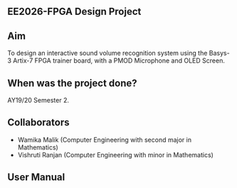 ## EE2026-FPGA Design Project
## Aim
To design an interactive sound volume recognition system using the Basys-3 Artix-7 FPGA trainer board, with a PMOD Microphone and OLED Screen.
## When was the project done?
AY19/20 Semester 2.
## Collaborators
- Wamika Malik (Computer Engineering with second major in Mathematics)
- Vishruti Ranjan (Computer Engineering with minor in Mathematics)
## User Manual 

